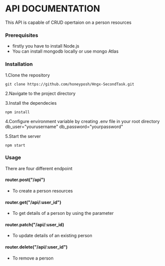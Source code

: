 # API DOCUMENTATION

This API is capable of CRUD opertaion on a person resources

### Prerequisites

- firstly you have to install Node.js
- You can install mongodb locally or use mongo Atlas

### Installation

1.Clone the repository

```
git clone https://github.com/honeyposh/Hngx-SecondTask.git

```

2.Navigate to the project directory

3.Install the dependecies

```
npm install
```

4.Configure environment variable by creating .env file in your root directory
db_user="yourusername"
db_password="yourpassword"

5.Start the server

```
npm start
```

### Usage

There are four different endpoint

#### router.post("/api")

- To create a person resources

#### router.get("/api/:user_id")

- To get details of a person by using the parameter

#### router.patch("/api/:user_id)

- To update details of an existing person

#### router.delete("/api/:user_id")

- To remove a person
